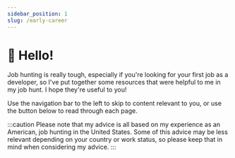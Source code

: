 ```yaml
---
sidebar_position: 1
slug: /early-career
---
```


# 👋 Hello!

Job hunting is really tough, especially if you're looking for your first job as a developer, so I've put together some resources that were helpful to me in my job hunt. I hope they're useful to you!

Use the navigation bar to the left to skip to content relevant to you, or use the button below to read through each page.

:::caution
Please note that my advice is all based on my experience as an American, job hunting in the United States. Some of this advice may be less relevant depending on your country or work status, so please keep that in mind when considering my advice.
:::
